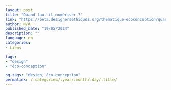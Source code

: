 ```yaml
---
layout: post
title: "Quand faut-il numériser ?"
link: "https://beta.designersethiques.org/thematique-ecoconception/quand-faut-il-numeriser"
author: N/A
published_date: "19/05/2024"
description: ""
language: en
categories:
- Liens

tags:
- "design"
- "éco-conception"

og-tags: "design, éco-conception"
permalink: /:categories/:year/:month/:day/:title/
---
```

